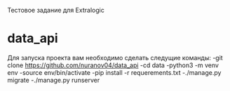Тестовое задание для Extralogic

# data_api
Для запуска проекта вам необходимо сделать следущие команды:
-git clone https://github.com/nuranov04/data_api
-cd data
-python3 -m venv env
-source env/bin/activate
-pip install -r requerements.txt
-./manage.py migrate
-./manage.py runserver

